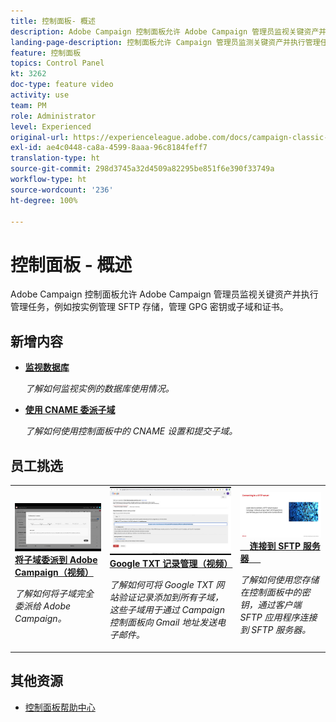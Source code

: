 ```yaml
---
title: 控制面板- 概述
description: Adobe Campaign 控制面板允许 Adobe Campaign 管理员监视关键资产并执行管理任务，例如按实例管理 SFTP 存储，管理 GPG 密钥或子域和证书。
landing-page-description: 控制面板允许 Campaign 管理员监测关键资产并执行管理任务，例如管理 SFTP 存储、GPG 密钥或子域和证书。
feature: 控制面板
topics: Control Panel
kt: 3262
doc-type: feature video
activity: use
team: PM
role: Administrator
level: Experienced
original-url: https://experienceleague.adobe.com/docs/campaign-classic-learn/tutorials/administrating/control-panel-acc/control-panel-overview.html
exl-id: ae4c0448-ca8a-4599-8aaa-96c8184feff7
translation-type: ht
source-git-commit: 298d3745a32d4509a82295be851f6e390f33749a
workflow-type: ht
source-wordcount: '236'
ht-degree: 100%

---
```


# 控制面板 - 概述

Adobe Campaign 控制面板允许 Adobe Campaign 管理员监视关键资产并执行管理任务，例如按实例管理 SFTP 存储，管理 GPG 密钥或子域和证书。

## 新增内容

* **[监视数据库](/help/control-panel-tutorials/performance-monitoring/monitoring-databases.md)**

   *了解如何监视实例的数据库使用情况。*

* **[使用 CNAME 委派子域](/help/control-panel-tutorials/subdomains-and-certificates/delegating-subdomains-using-cname.md)**

   *了解如何使用控制面板中的 CNAME 设置和提交子域。*

## 员工挑选

<table>
<tr>
  <td>
    <a href="./subdomains-and-certificates/subdomain-delegation.md"> 
      <img alt="将子域委派到 Adobe Campaign（视频）" src="./assets/31390.jpg"/>
    </a>
    <div>
      <a href="./subdomains-and-certificates/subdomain-delegation.md">
    <strong>将子域委派到 Adobe Campaign（视频）</strong>
    </a>
    </div>
    <p>
    <em>了解如何将子域完全委派给 Adobe Campaign。</em>
    <p>
  </td>
   <td>
    <a href="./subdomains-and-certificates/google-txt-record-management.md">
      <img alt="Google TXT 记录管理（视频）" src="./assets/32369.jpg" />
    </a>
    <div>
    <a href="./subdomains-and-certificates/google-txt-record-management.md">
    <strong>Google TXT 记录管理（视频）</strong>
    </a>
    </div>
    <p>
    <em>了解如何可将 Google TXT 网站验证记录添加到所有子域，这些子域用于通过 Campaign 控制面板向 Gmail 地址发送电子邮件。</em>
    <p>
  </td>
  <td>
    <a href="./sftp-management/connect-to-sftp-server.md">
      <img alt="连接到 SFTP 服务器" src="./assets/27263.jpg" />
    </a>
    <div>
      <a href="./sftp-management/connect-to-sftp-server.md">
    <strong>连接到 SFTP 服务器</strong>
    </a>
    </div>
    <p>
    <em>了解如何使用您存储在控制面板中的密钥，通过客户端 SFTP 应用程序连接到 SFTP 服务器。</em>
    <p>
  </td>
</tr>
</table>

## 其他资源

* [控制面板帮助中心](https://docs.adobe.com/content/help/zh-Hans/control-panel/using/control-panel-home.html)
